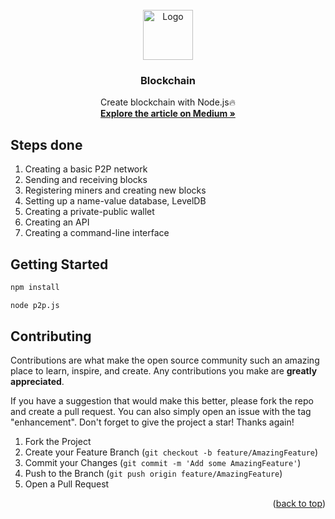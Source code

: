 <!-- PROJECT LOGO -->
<br />
<div align="center">
  <a href="https://github.com/ac12644/Blockchain">
    <img src="blockchain.svg" alt="Logo" width="80" height="80">
  </a>

  <h3 align="center">Blockchain</h3>

  <p align="center">
    Create blockchain with Node.js🔥
    <br />
    <a href="https://abhishek-chauhan.medium.com/e65dfc40479e"><strong>Explore the article on Medium »</strong></a>
  </p>
</div>



<!-- TABLE OF CONTENTS -->

## Steps done
  <ol>
    <li>
     <a>Creating a basic P2P network</a>
    </li>
    <li>
     <a>Sending and receiving blocks</a>
    </li>
    <li>
     <a>Registering miners and creating new blocks</a>
    </li>
    <li>
     <a>Setting up a name-value database, LevelDB</a>
    </li>
    <li>
     <a>Creating a private-public wallet</a>
    </li>
    <li>
     <a>Creating an API</a>
    </li>
    <li>
     <a>Creating a command-line interface</a>
    </li>
  </ol>


## Getting Started
  ```sh
  npm install
  ```
  ```sh
  node p2p.js
  ```
  
<!-- CONTRIBUTING -->
## Contributing

Contributions are what make the open source community such an amazing place to learn, inspire, and create. Any contributions you make are **greatly appreciated**.

If you have a suggestion that would make this better, please fork the repo and create a pull request. You can also simply open an issue with the tag "enhancement".
Don't forget to give the project a star! Thanks again!

1. Fork the Project
2. Create your Feature Branch (`git checkout -b feature/AmazingFeature`)
3. Commit your Changes (`git commit -m 'Add some AmazingFeature'`)
4. Push to the Branch (`git push origin feature/AmazingFeature`)
5. Open a Pull Request

<p align="right">(<a href="#top">back to top</a>)</p>

